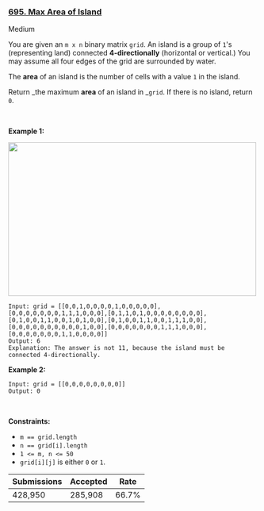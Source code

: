 ### [695. Max Area of Island](https://leetcode.com/problems/max-area-of-island/)

Medium

You are given an `` m x n `` binary matrix `` grid ``. An island is a group of `` 1 ``'s (representing land) connected __4-directionally__ (horizontal or vertical.) You may assume all four edges of the grid are surrounded by water.

The __area__ of an island is the number of cells with a value `` 1 `` in the island.

Return _the maximum __area__ of an island in _`` grid ``. If there is no island, return `` 0 ``.

 

__Example 1:__

<img alt="" src="https://assets.leetcode.com/uploads/2021/05/01/maxarea1-grid.jpg" style="width: 500px; height: 310px;"/>

```
Input: grid = [[0,0,1,0,0,0,0,1,0,0,0,0,0],[0,0,0,0,0,0,0,1,1,1,0,0,0],[0,1,1,0,1,0,0,0,0,0,0,0,0],[0,1,0,0,1,1,0,0,1,0,1,0,0],[0,1,0,0,1,1,0,0,1,1,1,0,0],[0,0,0,0,0,0,0,0,0,0,1,0,0],[0,0,0,0,0,0,0,1,1,1,0,0,0],[0,0,0,0,0,0,0,1,1,0,0,0,0]]
Output: 6
Explanation: The answer is not 11, because the island must be connected 4-directionally.
```

__Example 2:__

```
Input: grid = [[0,0,0,0,0,0,0,0]]
Output: 0
```

 

__Constraints:__

*   `` m == grid.length ``
*   `` n == grid[i].length ``
*   `` 1 <= m, n <= 50 ``
*   `` grid[i][j] `` is either `` 0 `` or `` 1 ``.

| Submissions    | Accepted     | Rate   |
| -------------- | ------------ | ------ |
| 428,950 | 285,908 | 66.7% |